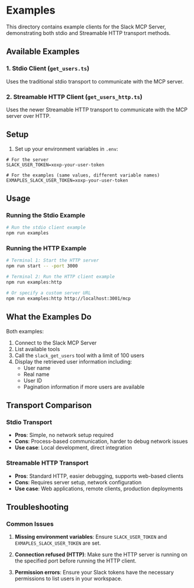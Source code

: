 # Examples

This directory contains example clients for the Slack MCP Server, demonstrating both stdio and Streamable HTTP transport methods.

## Available Examples

### 1. Stdio Client (`get_users.ts`)
Uses the traditional stdio transport to communicate with the MCP server.

### 2. Streamable HTTP Client (`get_users_http.ts`)
Uses the newer Streamable HTTP transport to communicate with the MCP server over HTTP.

## Setup

1. Set up your environment variables in `.env`:
```env
# For the server
SLACK_USER_TOKEN=xoxp-your-user-token

# For the examples (same values, different variable names)
EXMAPLES_SLACK_USER_TOKEN=xoxp-your-user-token
```

## Usage

### Running the Stdio Example

```bash
# Run the stdio client example
npm run examples
```

### Running the HTTP Example

```bash
# Terminal 1: Start the HTTP server
npm run start -- -port 3000

# Terminal 2: Run the HTTP client example
npm run examples:http

# Or specify a custom server URL
npm run examples:http http://localhost:3001/mcp
```

## What the Examples Do

Both examples:
1. Connect to the Slack MCP Server
2. List available tools
3. Call the `slack_get_users` tool with a limit of 100 users
4. Display the retrieved user information including:
   - User name
   - Real name
   - User ID
   - Pagination information if more users are available

## Transport Comparison

### Stdio Transport
- **Pros**: Simple, no network setup required
- **Cons**: Process-based communication, harder to debug network issues
- **Use case**: Local development, direct integration

### Streamable HTTP Transport  
- **Pros**: Standard HTTP, easier debugging, supports web-based clients
- **Cons**: Requires server setup, network configuration
- **Use case**: Web applications, remote clients, production deployments

## Troubleshooting

### Common Issues

1. **Missing environment variables**: Ensure `SLACK_USER_TOKEN` and `EXMAPLES_SLACK_USER_TOKEN` are set.

2. **Connection refused (HTTP)**: Make sure the HTTP server is running on the specified port before running the HTTP client.

3. **Permission errors**: Ensure your Slack tokens have the necessary permissions to list users in your workspace. 
